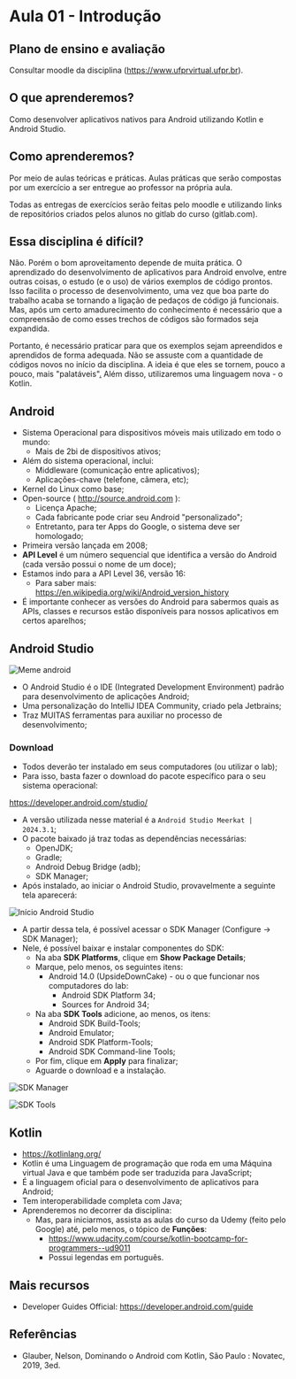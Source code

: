 # Aula 01 - Introdução

## Plano de ensino e avaliação

Consultar moodle da disciplina (<https://www.ufprvirtual.ufpr.br>).

## O que aprenderemos?

Como desenvolver aplicativos nativos para Android utilizando Kotlin e Android Studio.

## Como aprenderemos?

Por meio de aulas teóricas e práticas.
Aulas práticas que serão compostas por um exercício a ser entregue ao professor
na própria aula.

Todas as entregas de exercícios serão feitas pelo moodle e utilizando links de repositórios
criados pelos alunos no gitlab do curso (gitlab.com).

## Essa disciplina é difícil?

Não. Porém o bom aproveitamento depende de muita prática. O aprendizado do
desenvolvimento de aplicativos para Android envolve, entre outras coisas,
o estudo (e o uso) de vários exemplos de código prontos.
Isso facilita o processo de desenvolvimento, uma vez
que boa parte do trabalho acaba se tornando a ligação de pedaços de código
já funcionais. Mas, após um certo amadurecimento do
conhecimento é necessário que a compreensão de como esses trechos de códigos são
formados seja expandida.

Portanto, é necessário praticar para que os exemplos sejam apreendidos e
aprendidos de forma adequada. Não se assuste com a quantidade de códigos novos
no início da disciplina. A ideia é que eles se tornem, pouco a pouco, mais
"palatáveis"[.](http://www.quickmeme.com/img/60/6091f3946fbb257fc235f10bd1911a15f1037ce6c14cdede25c8277aa5e5a467.jpg)
Além disso, utilizaremos uma linguagem nova - o Kotlin.

## Android

- Sistema Operacional para dispositivos móveis mais utilizado em todo o mundo:
  - Mais de 2bi de dispositivos ativos;
- Além do sistema operacional, inclui:
  - Middleware (comunicação entre aplicativos);
  - Aplicações-chave (telefone, câmera, etc);
- Kernel do Linux como base;
- Open-source ( <http://source.android.com> ):
  - Licença Apache;
  - Cada fabricante pode criar seu Android "personalizado";
  - Entretanto, para ter Apps do Google, o sistema deve ser homologado;
- Primeira versão lançada em 2008;
- **API Level** é um número sequencial que identifica a versão do Android
  (cada versão possui o nome de um doce);
- Estamos indo para a API Level 36, versão 16:
  - Para saber mais: <https://en.wikipedia.org/wiki/Android_version_history>
- É importante conhecer as versões do Android para sabermos quais as APIs,
  classes e recursos estão disponíveis para nossos aplicativos em certos
  aparelhos;

## Android Studio

![Meme android](./res/images/aula_01/android_meme.jpg)

- O Android Studio é o IDE (Integrated Development Environment) padrão para
  desenvolvimento de aplicações Android;
- Uma personalização do IntelliJ IDEA Community, criado pela Jetbrains;
- Traz MUITAS ferramentas para auxiliar no processo de desenvolvimento;

### Download

- Todos deverão ter instalado em seus computadores (ou utilizar o lab);
- Para isso, basta fazer o download do pacote específico para o seu sistema
  operacional:

<https://developer.android.com/studio/>

- A versão utilizada nesse material é a `Android Studio Meerkat | 2024.3.1`;
- O pacote baixado já traz todas as dependências necessárias:
  - OpenJDK;
  - Gradle;
  - Android Debug Bridge (adb);
  - SDK Manager;
- Após instalado, ao iniciar o Android Studio, provavelmente a seguinte tela
  aparecerá:

![Início Android Studio](./res/images/aula_01/inicio.png)

- A partir dessa tela, é possível acessar o SDK Manager (Configure -> SDK
  Manager);
- Nele, é possível baixar e instalar componentes do SDK:
  - Na aba **SDK Platforms**, clique em **Show Package Details**;
  - Marque, pelo menos, os seguintes itens:
    - Android 14.0 (UpsideDownCake) - ou o que funcionar nos computadores do lab:
      - Android SDK Platform 34;
      - Sources for Android 34;
  - Na aba **SDK Tools** adicione, ao menos, os itens:
    - Android SDK Build-Tools;
    - Android Emulator;
    - Android SDK Platform-Tools;
    - Android SDK Command-line Tools;
  - Por fim, clique em **Apply** para finalizar;
  - Aguarde o download e a instalação.

![SDK Manager](./res/images/aula_01/sdk_manager.png)

![SDK Tools](./res/images/aula_01/sdk_tools.png)

## Kotlin

- <https://kotlinlang.org/>
- Kotlin é uma Linguagem de programação que roda em uma Máquina virtual Java e
  que também pode ser traduzida para JavaScript;
- É a linguagem oficial para o desenvolvimento de aplicativos para Android;
- Tem interoperabilidade completa com Java;
- Aprenderemos no decorrer da disciplina:
  - Mas, para iniciarmos, assista as aulas do curso da Udemy (feito pelo Google)
    até, pelo menos, o tópico de **Funções**:
    - <https://www.udacity.com/course/kotlin-bootcamp-for-programmers--ud9011>
    - Possui legendas em português.

## Mais recursos

- Developer Guides Official: <https://developer.android.com/guide>

## Referências

- Glauber, Nelson, Dominando o Android com Kotlin, São Paulo : Novatec, 2019, 3ed.
